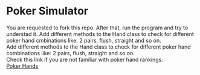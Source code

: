 # Poker Simulator
 You are requested to fork this repo. After that, run the program and try to understad it.
 Add different methods to the Hand class to check for different poker hand cmbinations like: 2 pairs, flush, straight and so on.  
 Add different methods to the Hand class to check for different poker hand combinations like: 2 pairs, flush, straight and so on.  
 Check this link if you are not familiar with poker hand rankings:  
 [Poker Hands](https://www.cardplayer.com/rules-of-poker/hand-rankings)  
